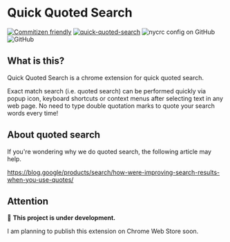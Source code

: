 # Quick Quoted Search

[![Commitizen friendly](https://img.shields.io/badge/commitizen-friendly-brightgreen.svg)](http://commitizen.github.io/cz-cli/)
[![quick-quoted-search](https://img.shields.io/endpoint?url=https://cloud.cypress.io/badge/simple/dvbeep/main&style=flat&logo=cypress)](https://cloud.cypress.io/projects/dvbeep/runs)
![nycrc config on GitHub](https://img.shields.io/nycrc/higamaya/quick-quoted-search?config=.nycrc.main.json&preferredThreshold=lines)
![GitHub](https://img.shields.io/github/license/higamaya/quick-quoted-search)

## What is this?

Quick Quoted Search is a chrome extension for quick quoted search.

Exact match search (i.e. quoted search) can be performed quickly via popup icon, keyboard shortcuts or context menus after selecting text in any web page. No need to type double quotation marks to quote your search words every time!

## About quoted search

If you're wondering why we do quoted search, the following article may help.

https://blog.google/products/search/how-were-improving-search-results-when-you-use-quotes/

## Attention

:construction: **This project is under development.**

I am planning to publish this extension on Chrome Web Store soon.
